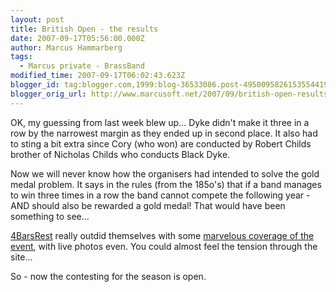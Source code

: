 ```yaml
---
layout: post
title: British Open - the results
date: 2007-09-17T05:56:00.000Z
author: Marcus Hammarberg
tags:
  - Marcus private - BrassBand
modified_time: 2007-09-17T06:02:43.623Z
blogger_id: tag:blogger.com,1999:blog-36533086.post-4950095826153554419
blogger_orig_url: http://www.marcusoft.net/2007/09/british-open-results.html
---
```


OK, my
guessing from last week blew up... Dyke didn't make it three in a row by
the narrowest margin as they ended up in second place. It also had to
sting a bit extra since Cory (who won) are conducted by Robert Childs
brother of Nicholas Childs who conducts Black Dyke.

Now we will never know how the organisers had intended to solve the gold
medal problem. It says in the rules (from the 185o's) that if a band
manages to win three times in a row the band cannot compete the
following year - AND should also be rewarded a gold medal! That would
have been something to see...

[4BarsRest](http://www.4barsrest.com/) really outdid themselves with
some [marvelous coverage of the
event](http://www.4barsrest.com/live/2007open/), with live photos even.
You could almost feel the tension through the site...

So - now the contesting for the season is open.
